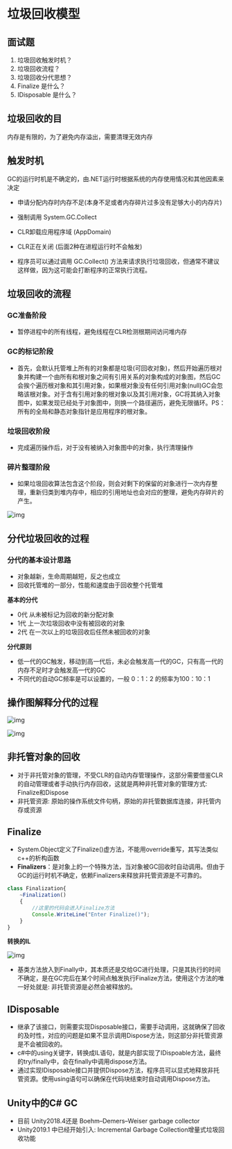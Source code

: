 # 垃圾回收模型

## 面试题

1. 垃圾回收触发时机？
2. 垃圾回收流程？
3. 垃圾回收分代思想？
4. Finalize 是什么？
5. IDisposable 是什么？

## 垃圾回收的目

内存是有限的，为了避免内存溢出，需要清理无效内存

## 触发时机

GC的运行时机是不确定的，由.NET运行时根据系统的内存使用情况和其他因素来决定

- 申请分配内存时内存不足(本身不足或者内存碎片过多没有足够大小的内存片)
- 强制调用 System.GC.Collect
- CLR卸载应用程序域 (AppDomain)
- CLR正在关闭 (后面2种在进程运行时不会触发)

- 程序员可以通过调用 GC.Collect() 方法来请求执行垃圾回收，但通常不建议这样做，因为这可能会打断程序的正常执行流程。

## 垃圾回收的流程

### GC准备阶段 

- 暂停进程中的所有线程，避免线程在CLR检测根期间访问堆内存

### GC的标记阶段 

- 首先，会默认托管堆上所有的对象都是垃圾(可回收对象)，然后开始遍历根对象并构建一个由所有和根对象之间有引用关系的对象构成的对象图，然后GC会挨个遍历根对象和其引用对象，如果根对象没有任何引用对象(null)GC会忽略该根对象。对于含有引用对象的根对象以及其引用对象，GC将其纳入对象图中，如果发现已经处于对象图中，则换一个路径遍历，避免无限循环。PS： 所有的全局和静态对象指针是应用程序的根对象。

### 垃圾回收阶段 

- 完成遍历操作后，对于没有被纳入对象图中的对象，执行清理操作

### 碎片整理阶段

-  如果垃圾回收算法包含这个阶段，则会对剩下的保留的对象进行一次内存整理，重新归类到堆内存中，相应的引用地址也会对应的整理，避免内存碎片的产生。

![img](assets/1739848071114-46e000db-20c2-4ea0-8415-8d1a4c32761f.png)

## 分代垃圾回收的过程

### 分代的基本设计思路

- 对象越新，生命周期越短，反之也成立
- 回收托管堆的一部分，性能和速度由于回收整个托管堆

**基本的分代**

- 0代	从未被标记为回收的新分配对象
- 1代	上一次垃圾回收中没有被回收的对象
- 2代	在一次以上的垃圾回收后任然未被回收的对象

**分代原则**	

- 低一代的GC触发，移动到高一代后，未必会触发高一代的GC，只有高一代的内存不足时才会触发高一代的GC
- 不同代的自动GC频率是可以设置的，一般 0：1：2 的频率为100：10：1

## 操作图解释分代的过程

![img](assets/1739848093734-fb37b0e6-7c61-41f7-ba2e-3950356c2702.png)

![img](assets/1739848109846-a60c68ac-1038-449a-a178-558ea029455b.png)

## 非托管对象的回收

- 对于非托管对象的管理，不受CLR的自动内存管理操作，这部分需要借鉴CLR的自动管理或者手动执行内存回收，这就是两种非托管对象的管理方式: Finalize和Dispose
- 非托管资源: 原始的操作系统文件句柄，原始的非托管数据库连接，非托管内存或资源

## Finalize

- System.Object定义了Finalize()虚方法，不能用override重写，其写法类似c++的析构函数
- **Finalizers**：是对象上的一个特殊方法，当对象被GC回收时自动调用。但由于GC的运行时机不确定，依赖Finalizers来释放非托管资源是不可靠的。

```js
class Finalization{
    ~Finalization()
    {
        //这里的代码会进入Finalize方法
        Console.WriteLine("Enter Finalize()");
    }
}
```

**转换的IL**

![img](assets/1739848139209-6a2a327f-fc8d-427a-a961-f61b0e9e7b63.png)

- 基类方法放入到Finally中，其本质还是交给GC进行处理，只是其执行的时间不确定，是在GC完后在某个时间点触发执行Finalize方法，使用这个方法的唯一好处就是: 非托管资源是必然会被释放的。

## IDisposable

- 继承了该接口，则需要实现Disposable接口，需要手动调用，这就确保了回收的及时性，对应的问题是如果不显示调用Dispose方法，则这部分非托管资源是不会被回收的。
- c#中的using关键字，转换成IL语句，就是内部实现了IDispoable方法，最终的try/finally中，会在finally中调用dispose方法。
- 通过实现IDisposable接口并提供Dispose方法，程序员可以显式地释放非托管资源。使用using语句可以确保在代码块结束时自动调用Dispose方法。

## Unity中的C# GC

- 目前 Unity2018.4还是 Boehm–Demers–Weiser garbage collector
- Unity2019.1 中已经开始引入: Incremental Garbage Collection增量式垃圾回收功能
